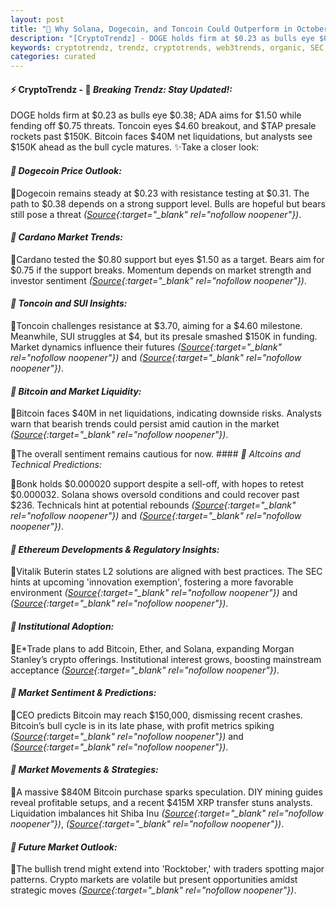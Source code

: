 ```yaml
---
layout: post
title: "🌌 Why Solana, Dogecoin, and Toncoin Could Outperform in October"
description: "[CryptoTrendz] - DOGE holds firm at $0.23 as bulls eye $0.38; ADA aims for $1.50 while fending off $0.75 threats. Toncoin eyes $4.60 breakout, and $TAP presale rockets past $150K. Bitcoin faces $40M net liquidations, but analysts see $150K ahead as the bull cycle matures."
keywords: cryptotrendz, trendz, cryptotrends, web3trends, organic, SEC, Token, Analyst, Bitcoin, Crypto, Ethereum, Dogecoin, XRP, ETH, digital
categories: curated
---
```


#### ⚡ CryptoTrendz - 📌 *Breaking Trendz: Stay Updated!:*

DOGE holds firm at $0.23 as bulls eye $0.38; ADA aims for $1.50 while fending off $0.75 threats. Toncoin eyes $4.60 breakout, and $TAP presale rockets past $150K. Bitcoin faces $40M net liquidations, but analysts see $150K ahead as the bull cycle matures. ✨Take a closer look:


#### *🔖 Dogecoin Price Outlook:*  

🔹Dogecoin remains steady at $0.23 with resistance testing at $0.31. The path to $0.38 depends on a strong support level. Bulls are hopeful but bears still pose a threat *([Source](https://s.avyag.com/uf8w){:target="_blank" rel="nofollow noopener"})*.  

#### *🔖 Cardano Market Trends:*  

🔹Cardano tested the $0.80 support but eyes $1.50 as a target. Bears aim for $0.75 if the support breaks. Momentum depends on market strength and investor sentiment *([Source](https://s.avyag.com/66ye){:target="_blank" rel="nofollow noopener"})*.  

#### *🔖 Toncoin and SUI Insights:*  

🔹Toncoin challenges resistance at $3.70, aiming for a $4.60 milestone. Meanwhile, SUI struggles at $4, but its presale smashed $150K in funding. Market dynamics influence their futures *([Source](https://s.avyag.com/53ga){:target="_blank" rel="nofollow noopener"})* and *([Source](https://s.avyag.com/4q84){:target="_blank" rel="nofollow noopener"})*.  

#### *🔖 Bitcoin and Market Liquidity:*  

🔹Bitcoin faces $40M in net liquidations, indicating downside risks. Analysts warn that bearish trends could persist amid caution in the market *([Source](https://s.avyag.com/dexx){:target="_blank" rel="nofollow noopener"})*.  

🔹The overall sentiment remains cautious for now. #### *🔖 Altcoins and Technical Predictions:*  

🔹Bonk holds $0.000020 support despite a sell-off, with hopes to retest $0.000032. Solana shows oversold conditions and could recover past $236. Technicals hint at potential rebounds *([Source](https://s.avyag.com/ysta){:target="_blank" rel="nofollow noopener"})* and *([Source](https://s.avyag.com/a0qo){:target="_blank" rel="nofollow noopener"})*.  

#### *🔖 Ethereum Developments & Regulatory Insights:*  

🔹Vitalik Buterin states L2 solutions are aligned with best practices. The SEC hints at upcoming 'innovation exemption', fostering a more favorable environment *([Source](https://s.avyag.com/wlsm){:target="_blank" rel="nofollow noopener"})* and *([Source](https://s.avyag.com/maek){:target="_blank" rel="nofollow noopener"})*.  

#### *🔖 Institutional Adoption:*  

🔹E*Trade plans to add Bitcoin, Ether, and Solana, expanding Morgan Stanley’s crypto offerings. Institutional interest grows, boosting mainstream acceptance *([Source](https://s.avyag.com/we6e){:target="_blank" rel="nofollow noopener"})*.  

#### *🔖 Market Sentiment & Predictions:*  

🔹CEO predicts Bitcoin may reach $150,000, dismissing recent crashes. Bitcoin’s bull cycle is in its late phase, with profit metrics spiking *([Source](https://s.avyag.com/df2p){:target="_blank" rel="nofollow noopener"})* and *([Source](https://s.avyag.com/w533){:target="_blank" rel="nofollow noopener"})*.  

#### *🔖 Market Movements & Strategies:*  

🔹A massive $840M Bitcoin purchase sparks speculation. DIY mining guides reveal profitable setups, and a recent $415M XRP transfer stuns analysts. Liquidation imbalances hit Shiba Inu *([Source](https://s.avyag.com/k0kn){:target="_blank" rel="nofollow noopener"})*, *([Source](https://s.avyag.com/9qh7){:target="_blank" rel="nofollow noopener"})*.  

#### *🔖 Future Market Outlook:*  

🔹The bullish trend might extend into 'Rocktober,' with traders spotting major patterns. Crypto markets are volatile but present opportunities amidst strategic moves *([Source](https://s.avyag.com/tp76){:target="_blank" rel="nofollow noopener"})*.